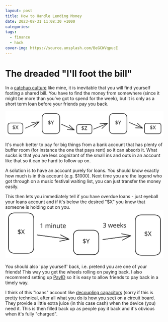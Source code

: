 ```yaml
---
layout: post
title: How to Handle Lending Money
date: 2023-08-31 11:08:30 +1000
categories: 
tags:
  - finance
  - hack
cover-img: https://source.unsplash.com/BeGCWVqpucE
---
```

# The dreaded "I'll foot the bill"
In a [catchup culture](catchup-culture) like mine, it is inevitable that you will find yourself footing a shared bill. You have to find the money from somewhere (since it might be more than you've got to spend for the week), but it is only as a short term loan before your friends pay you back.

![](../assets/img/2023-08-31-drawing_0%201.svg)

It's much better to pay for big things from a bank account that has plenty of buffer room (for instance the one that pays rent) so it can absorb it. What sucks is that you are less cognizant of the small ins and outs in an account like that so it can be hard to follow up on.

A solution is to have an account purely for loans. You should know exactly how much is in this account (e.g. $1000). Next time you are the legend who got through on a music festival waiting list, you can just transfer the money easily.

This then lets you immediately tell if you have overdue loans - just eyeball your loans account and if it's below the desired "$X" you know that someone is holding out on you. 
![](../assets/img/2023-08-31-how-to-handle-lending-money-drawing-2023-08-31.svg)

You should also 'pay yourself' back, i.e. pretend you are one of your friends! This way you get the wheels rolling on paying back. I also recommend setting up [PayID](https://payid.com.au/) so it is easy to allow friends to pay back in a timely way.

I think of this "loans" account like [decoupling capacitors](https://en.wikipedia.org/wiki/Decoupling_capacitor) (sorry if this is pretty technical, after all [what you do is how you see](what-you-do-is-how-you-see)) on a circuit board. They provide a little extra juice (in this case cash) when the device (you) need it. This is then filled back up as people pay it back and it's obvious when it's fully "charged".